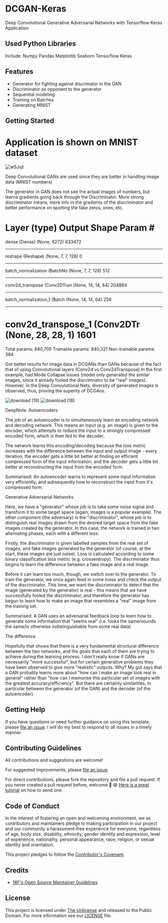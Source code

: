 # DCGAN-Keras
Deep Convolutional Generative Adversarial Networks with Tensorflow Keras Application

## Used Python Libraries
Include:
  Numpy
  Pandas
  Matplotlib
  Seaborn
  Tensorflow
  Keras
  

## Features

- Generator for fighting against discrimator in the GAN
- Discriminator as opponent to the generator
- Sequential modeling
- Training on Batches
- Generating MNIST

## Getting Started


# Application is shown on MNIST dataset

![w5Jsjt](https://user-images.githubusercontent.com/57037068/85211059-877e9280-b356-11ea-8d51-eb9ee530cd5c.gif)

Deep Convolutional GANs are used since they are better in handling image data (MNIST numbers)

The generator in GAN does not see the actual images of numbers, but learns gradients going back through the Discriminator. 
More strong discriminator means, more info in the gradients of the discriminator and better performance on spotting the fake zeros, ones, etc.

Layer (type)                 Output Shape              Param #   
=================================================================
dense (Dense)                (None, 6272)              633472    
_________________________________________________________________
reshape (Reshape)            (None, 7, 7, 128)         0         
_________________________________________________________________
batch_normalization (BatchNo (None, 7, 7, 128)         512       
_________________________________________________________________
conv2d_transpose (Conv2DTran (None, 14, 14, 64)        204864    
_________________________________________________________________
batch_normalization_1 (Batch (None, 14, 14, 64)        256       
_________________________________________________________________
conv2d_transpose_1 (Conv2DTr (None, 28, 28, 1)         1601      
=================================================================
Total params: 840,705
Trainable params: 840,321
Non-trainable params: 384


Got better results for image data in DCGANs than GANs because of the fact that of using Convolutional layers (Conv2d vs Conv2dTranspose)
In the first example, had Mode Collapse issues (model only generated the similar images, since it already fooled the discrimnator to be "real" images). However, in the Deep Convulutional Nets, diversity of generated images is observed, thus, proving the superity of DCGAns.

![download (19)](https://user-images.githubusercontent.com/57037068/85211490-ee9e4600-b35a-11ea-8633-284b005e7f22.png)
![download (18)](https://user-images.githubusercontent.com/57037068/85211491-f0680980-b35a-11ea-8eda-a093b4de2668.png)




DeepNote:
Autoencoders

The job of an autoencoder is to simultaneously learn an encoding network and decoding network. This means an input (e.g. an image) is given to the encoder, which attempts to reduce the input to a strongly compressed encoded form, which is then fed to the decoder.

The network learns this encoding/decoding because the loss metric increases with the difference between the input and output image - every iteration, the encoder gets a little bit better at finding an efficient compressed form of the input information, and the decoder gets a little bit better at reconstructing the input from the encoded form.

Summarised: An autoencoder learns to represent some input information very efficiently, and subsequently how to reconstruct the input from it's compressed form.

Generative Adversarial Networks

Here, we have a "generator" whose job is to take some noise signal and transform it to some target space (again, images is a popular example). The other component (the adversary) is the "discriminator", whose job is to distinguish real images drawn from the desired target space from the fake images created by the generator. In this case, the network is trained in two alternating phases, each with a different loss:

Firstly, the discriminator is given labelled samples from the real set of images, and fake images generated by the generator (of course, at the start, these images are just noise). Loss is calculated according to some binary classification loss metric (e.g. crossentropy). The discriminator thus begins to learn the difference between a fake image and a real image.

Before it can learn too much, though, we switch over to the generator. To train the generator, we once again feed in some noise and check the output of the discriminator. This time, we want the discriminator to detect that the image (generated by the generator) is real - this means that we have successfully fooled the discriminator, and therefore the generator has begun to learn how to make an image that resembles a "real" image from the training set.

Summarised: A GAN uses an adversarial feedback loop to learn how to generate some information that "seems real" (i.e. looks the same/sounds the same/is otherwise indistinguishable from some real data)

The difference

Hopefully that shows that there is a very fundamental structural difference between the two networks, and the goals that each of them are trying to achieve during the learning process. I don't really know if GANs are necessarily "more successful", but for certain generative problems they have been observed to give more "realistic" outputs. Why? My gut says that a GAN probably learns more about "how can I make an image look real in general" rather than "how can I memorise this particular set of images with the greatest accuracy/efficiency". But there are certainly similarities, in particular between the generator (of the GAN) and the decoder (of the autoencoder).


## Getting Help

If you have questions or need further guidance on using this template, please [file an issue](https://github.com/elvinaqa/DCGAN-Keras/issues). I will do my best to respond to all issues in a timely manner.

## Contributing Guidelines

All contributions and suggestions are welcome!

For suggested improvements, please [file an issue](https://github.com/elvinaqa/vitual-assistant-python/issues).

For direct contributions, please fork the repository and file a pull request. If you never created a pull request before, welcome 🎉 😄 [Here is a great tutorial](https://egghead.io/series/how-to-contribute-to-an-open-source-project-on-github) on how to send one.

## Code of Conduct

In the interest of fostering an open and welcoming environment, we as contributors and maintainers pledge to making participation in our project and our community a harassment-free experience for everyone, regardless of age, body size, disability, ethnicity, gender identity and expression, level of experience, nationality, personal appearance, race, religion, or sexual identity and orientation.

This project pledges to follow the [Contributor's Covenant](http://contributor-covenant.org/version/1/4/).

## Credits


- [18F's Open Source Maintainer Guidelines](https://pages.18f.gov/open-source-program/pages/maintainer_guidelines/)

## License

This project is licensed under [The Unlicense](https://unlicense.org/) and released to the Public Domain. For more information see our [LICENSE](https://github.com/ascott1/readme-template/blob/master/LICENSE) file.
